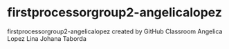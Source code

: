 # firstprocessorgroup2-angelicalopez
firstprocessorgroup2-angelicalopez created by GitHub Classroom
Angelica Lopez
Lina Johana Taborda

